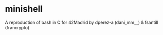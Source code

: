 # minishell
A reproduction of bash in C for 42Madrid
by dperez-a (dani_mm__) & fsantill (francrypto)

